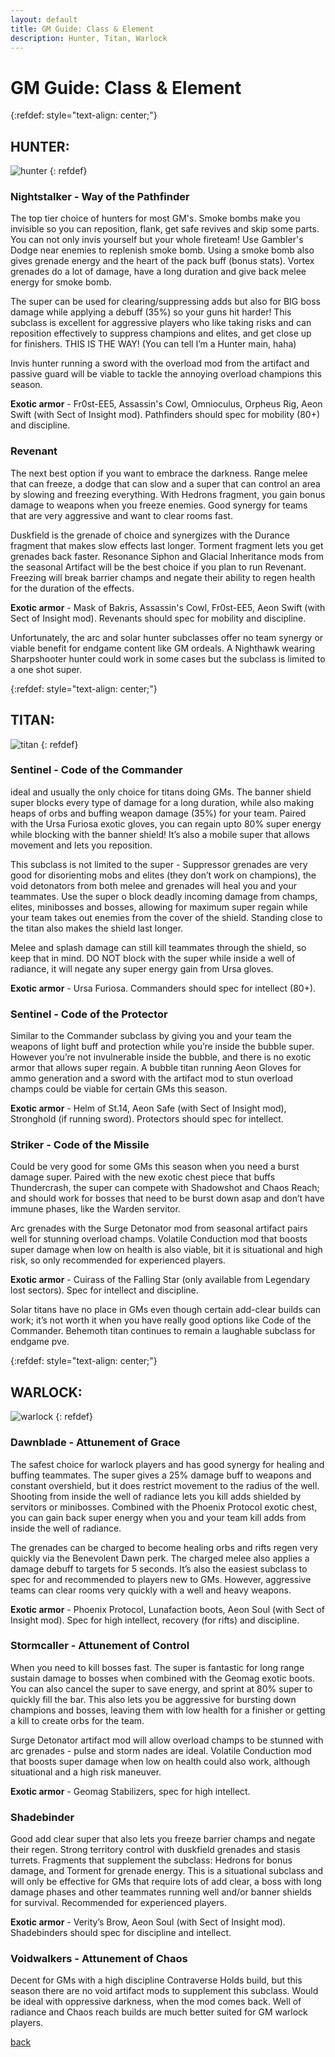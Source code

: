 ```yaml
---
layout: default
title: GM Guide: Class & Element
description: Hunter, Titan, Warlock
---
```


# GM Guide: Class & Element

{:refdef: style="text-align: center;"}
## HUNTER:
![hunter](https://grandmaster-nf.github.io/assets/images/hunter.jpg)
{: refdef}

### Nightstalker - Way of the Pathfinder
The  top tier choice of hunters for most GM's. Smoke bombs make you invisible so you can reposition, flank, get safe revives and skip some parts. You can not only invis yourself but your whole fireteam! Use Gambler's Dodge near enemies to replenish smoke bomb. Using a smoke bomb also gives grenade energy and the heart of the pack buff (bonus stats). Vortex grenades do a lot of damage, have a long duration and give back melee energy for smoke bomb.

The super can be used for clearing/suppressing adds but also for BIG boss damage while applying a debuff (35%) so your guns hit harder! This subclass is excellent for aggressive players who like taking risks and can reposition effectively to suppress champions and elites, and get close up for finishers. THIS IS THE WAY! (You can tell I’m a Hunter main, haha)

Invis hunter running a sword with the overload mod from the artifact and passive guard will be viable to tackle the annoying overload champions this season.

**Exotic armor** - Fr0st-EE5, Assassin's Cowl, Omnioculus, Orpheus Rig, Aeon Swift (with Sect of Insight mod). Pathfinders should spec for mobility (80+) and discipline.


### Revenant
The next best option if you want to embrace the darkness. Range melee that can freeze, a dodge that can slow and a super that can control an area by slowing and freezing everything. With Hedrons fragment, you gain bonus damage to weapons when you freeze enemies. Good synergy for teams that are very aggressive and want to clear rooms fast.

Duskfield is the grenade of choice and synergizes with the Durance fragment that makes slow effects last longer. Torment fragment lets you get grenades back faster. Resonance Siphon and Glacial Inheritance mods from the seasonal Artifact will be the best choice if you plan to run Revenant. Freezing will break barrier champs and negate their ability to regen health for the duration of the effects.

**Exotic armor** - Mask of Bakris, Assassin's Cowl, Fr0st-EE5, Aeon Swift (with Sect of Insight mod). Revenants should spec for mobility and discipline.


Unfortunately, the arc and solar hunter subclasses offer no team synergy or viable benefit for endgame content like GM ordeals. A Nighthawk wearing Sharpshooter hunter could work in some cases but the subclass is limited to a one shot super.


{:refdef: style="text-align: center;"}
## TITAN:
![titan](https://grandmaster-nf.github.io/assets/images/titan.jpg)
{: refdef}

### Sentinel - Code of the Commander
ideal and usually the only choice for titans doing GMs. The banner shield super blocks every type of damage for a long duration, while also making heaps of orbs and buffing weapon damage (35%) for your team. Paired with the Ursa Furiosa exotic gloves, you can regain upto 80% super energy while blocking with the banner shield! It’s also a mobile super that allows movement and lets you reposition.

This subclass is not limited to the super - Suppressor grenades are very good for disorienting mobs and elites (they don’t work on champions), the void detonators from both melee and grenades will heal you and your teammates. Use the super o block deadly incoming damage from champs, elites, minibosses and bosses, allowing for maximum super regain while your team takes out enemies from the cover of the shield. Standing close to the titan also makes the shield last longer.

Melee and splash damage can still kill teammates through the shield, so keep that in mind. DO NOT block with the super while inside a well of radiance, it will negate any super energy gain from Ursa gloves.

**Exotic armor** - Ursa Furiosa. Commanders should spec for intellect (80+).


### Sentinel - Code of the Protector
Similar to the Commander subclass by giving you and your team the weapons of light buff and protection while you’re inside the bubble super. However you’re not invulnerable inside the bubble, and there is no exotic armor that allows super regain. A bubble titan running Aeon Gloves for ammo generation and a sword with the artifact mod to stun overload champs could be viable for certain GMs this season.

**Exotic armor** - Helm of St.14, Aeon Safe (with Sect of Insight mod), Stronghold (if running sword). Protectors should spec for intellect.


### Striker - Code of the Missile
Could be very good for some GMs this season when you need a burst damage super. Paired with the new exotic chest piece that buffs Thundercrash, the super can compete with Shadowshot and Chaos Reach; and should work for bosses that need to be burst down asap and don’t have immune phases, like the Warden servitor.

Arc grenades with the Surge Detonator mod from seasonal artifact pairs well for stunning overload champs. Volatile Conduction mod that boosts super damage when low on health is also viable, bit it is situational and high risk, so only recommended for experienced players.

**Exotic armor** - Cuirass of the Falling Star (only available from Legendary lost sectors). Spec for intellect and discipline.

Solar titans have no place in GMs even though certain add-clear builds can work; it’s not worth it when you have really good options like Code of the Commander. Behemoth titan continues to remain a laughable subclass for endgame pve.

{:refdef: style="text-align: center;"}
## WARLOCK:
![warlock](https://grandmaster-nf.github.io/assets/images/warlock.jpg)
{: refdef}

### Dawnblade - Attunement of Grace
The safest choice for warlock players and has good synergy for healing and buffing teammates. The super gives a 25% damage buff to weapons and constant overshield, but it does restrict movement to the radius of the well. Shooting from inside the well of radiance lets you kill adds shielded by servitors or minibosses. Combined with the Phoenix Protocol exotic chest, you can gain back super energy when you and your team kill adds from inside the well of radiance.

The grenades can be charged to become healing orbs and rifts regen very quickly via the Benevolent Dawn perk. The charged melee also applies a damage debuff to targets for 5 seconds. It’s also the easiest subclass to spec for and recommended to players new to GMs. However, aggressive teams can clear rooms very quickly with a well and heavy weapons.

**Exotic armor** - Phoenix Protocol, Lunafaction boots, Aeon Soul (with Sect of Insight mod). Spec for high intellect, recovery (for rifts) and discipline.


### Stormcaller - Attunement of Control
When you need to kill bosses fast. The super is fantastic for long range sustain damage to bosses when combined with the Geomag exotic boots. You can also cancel the super to save energy, and sprint at 80% super to quickly fill the bar. This also lets you be aggressive for bursting down champions and bosses, leaving them with low health for a finisher or getting a kill to create orbs for the team.

Surge Detonator artifact mod will allow overload champs to be stunned with arc grenades - pulse and storm nades are ideal. Volatile Conduction mod that boosts super damage when low on health could also work, although situational and a high risk maneuver.

**Exotic armor** - Geomag Stabilizers, spec for high intellect.


### Shadebinder
Good add clear super that also lets you freeze barrier champs and negate their regen. Strong territory control with duskfield grenades and stasis turrets. Fragments that supplement the subclass: Hedrons for bonus damage, and Torment for grenade energy. This is a situational subclass and will only be effective for GMs that require lots of add clear, a boss with long damage phases and other teammates running well and/or banner shields for survival. Recommended for experienced players.

**Exotic armor** - Verity’s Brow, Aeon Soul (with Sect of Insight mod). Shadebinders should spec for discipline and intellect.


### Voidwalkers - Attunement of Chaos
Decent for GMs with a high discipline Contraverse Holds build, but this season there are no void artifact mods to supplement this subclass. Would be ideal with oppressive darkness, when the mod comes back. Well of radiance and Chaos reach builds are much better suited for GM warlock players.

[back](https://grandmaster-nf.github.io/)
